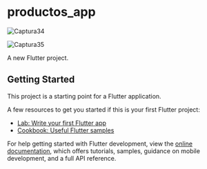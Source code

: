 # productos_app

![Captura34](https://user-images.githubusercontent.com/62777613/211676190-05cd8688-11be-4eba-9e39-3c2209b53a95.PNG)

![Captura35](https://user-images.githubusercontent.com/62777613/211858104-3341b52a-12ec-4b5d-9e75-834b8c11c1fb.PNG)


A new Flutter project.

## Getting Started

This project is a starting point for a Flutter application.

A few resources to get you started if this is your first Flutter project:

- [Lab: Write your first Flutter app](https://docs.flutter.dev/get-started/codelab)
- [Cookbook: Useful Flutter samples](https://docs.flutter.dev/cookbook)

For help getting started with Flutter development, view the
[online documentation](https://docs.flutter.dev/), which offers tutorials,
samples, guidance on mobile development, and a full API reference.
